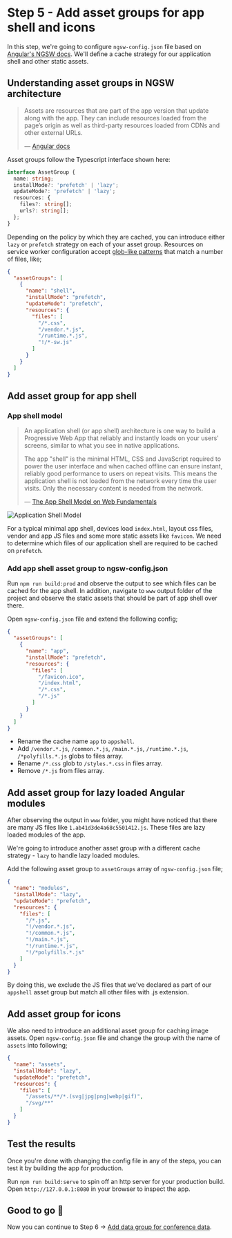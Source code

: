 # Step 5 - Add asset groups for app shell and icons

In this step, we're going to configure `ngsw-config.json` file based on [Angular's NGSW docs](https://angular.io/guide/service-worker-config). We'll define a cache strategy for our application shell and other static assets.

## Understanding asset groups in NGSW architecture

> Assets are resources that are part of the app version that update along with the app. They can include resources loaded from the page’s origin as well as third-party resources loaded from CDNs and other external URLs.
> 
> — [Angular docs](https://angular.io/guide/service-worker-config#assetgroups)

Asset groups follow the Typescript interface shown here:

```typescript
interface AssetGroup {
  name: string;
  installMode?: 'prefetch' | 'lazy';
  updateMode?: 'prefetch' | 'lazy';
  resources: {
    files?: string[];
    urls?: string[];
  };
}
```

Depending on the policy by which they are cached, you can introduce either `lazy` or `prefetch` strategy on each of your asset group. Resources on service worker configuration accept [glob-like patterns](https://angular.io/guide/service-worker-config#glob-patterns) that match a number of files, like;

```json
{
  "assetGroups": [
    {
      "name": "shell",
      "installMode": "prefetch",
      "updateMode": "prefetch",
      "resources": {
        "files": [
          "/*.css",
          "/vendor.*.js",
          "/runtime.*.js",
          "!/*-sw.js"
        ]
      }
    }
  ]
}
```

## Add asset group for app shell

### App shell model

> An application shell (or app shell) architecture is one way to build a Progressive Web App that reliably and instantly loads on your users' screens, similar to what you see in native applications.
>  
> The app "shell" is the minimal HTML, CSS and JavaScript required to power the user interface and when cached offline can ensure instant, reliably good performance to users on repeat visits. This means the application shell is not loaded from the network every time the user visits. Only the necessary content is needed from the network.
> 
> — [The App Shell Model on Web Fundamentals](https://developers.google.com/web/fundamentals/architecture/app-shell)

![Application Shell Model](https://developers.google.com/web/fundamentals/architecture/images/appshell.png)

For a typical minimal app shell, devices load `index.html`, layout css files, vendor and app JS files and some more static assets like `favicon`. We need to determine which files of our application shell are required to be cached on `prefetch`.

### Add app shell asset group to ngsw-config.json

Run `npm run build:prod` and observe the output to see which files can be cached for the app shell. In addition, navigate to `www` output folder of the project and observe the static assets that should be part of app shell over there.

Open `ngsw-config.json` file and extend the following config;

```json
{
  "assetGroups": [
    {
      "name": "app",
      "installMode": "prefetch",
      "resources": {
        "files": [
          "/favicon.ico",
          "/index.html",
          "/*.css",
          "/*.js"
        ]
      }
    }
  ]
}
```

* Rename the cache name `app` to `appshell`.
* Add `/vendor.*.js`, `/common.*.js`, `/main.*.js`, `/runtime.*.js`, `/*polyfills.*.js` globs to files array.
* Rename `/*.css` glob to `/styles.*.css` in files array.
* Remove `/*.js` from files array.

## Add asset group for lazy loaded Angular modules

After observing the output in `www` folder, you might have noticed that there are many JS files like `1.ab41d3de4a68c5501412.js`. These files are lazy loaded modules of the app.

We're going to introduce another asset group with a different cache strategy - `lazy` to handle lazy loaded modules.

Add the following asset group to `assetGroups` array of `ngsw-config.json` file;

```json
{
  "name": "modules",
  "installMode": "lazy",
  "updateMode": "prefetch",
  "resources": {
    "files": [
      "/*.js",
      "!/vendor.*.js",
      "!/common.*.js",
      "!/main.*.js",
      "!/runtime.*.js",
      "!/*polyfills.*.js"
    ]
  }
}
```

By doing this, we exclude the JS files that we've declared as part of our `appshell` asset group but match all other files with .js extension.

## Add asset group for icons

We also need to introduce an additional asset group for caching image assets. Open `ngsw-config.json` file and change the group with the name of `assets` into following;

```json
{
  "name": "assets",
  "installMode": "lazy",
  "updateMode": "prefetch",
  "resources": {
    "files": [
      "/assets/**/*.(svg|jpg|png|webp|gif)",
      "/svg/**"
    ]
  }
}
```

## Test the results

Once you're done with changing the config file in any of the steps, you can test it by building the app for production. 

Run `npm run build:serve` to spin off an http server for your production build. Open `http://127.0.0.1:8080` in your browser to inspect the app.

## Good to go 🎯
Now you can continue to Step 6 -> [Add data group for conference data](https://github.com/onderceylan/pwa-workshop-angular-firebase/blob/step-6/README.md). 
